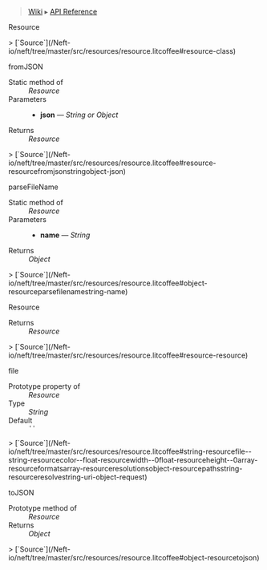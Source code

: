 > [Wiki](Home) ▸ [API Reference](API-Reference)

Resource
<dl></dl>
> [`Source`](/Neft-io/neft/tree/master/src/resources/resource.litcoffee#resource-class)

fromJSON
<dl><dt>Static method of</dt><dd><i>Resource</i></dd><dt>Parameters</dt><dd><ul><li><b>json</b> — <i>String or Object</i></li></ul></dd><dt>Returns</dt><dd><i>Resource</i></dd></dl>
> [`Source`](/Neft-io/neft/tree/master/src/resources/resource.litcoffee#resource-resourcefromjsonstringobject-json)

parseFileName
<dl><dt>Static method of</dt><dd><i>Resource</i></dd><dt>Parameters</dt><dd><ul><li><b>name</b> — <i>String</i></li></ul></dd><dt>Returns</dt><dd><i>Object</i></dd></dl>
> [`Source`](/Neft-io/neft/tree/master/src/resources/resource.litcoffee#object-resourceparsefilenamestring-name)

Resource
<dl><dt>Returns</dt><dd><i>Resource</i></dd></dl>
> [`Source`](/Neft-io/neft/tree/master/src/resources/resource.litcoffee#resource-resource)

file
<dl><dt>Prototype property of</dt><dd><i>Resource</i></dd><dt>Type</dt><dd><i>String</i></dd><dt>Default</dt><dd><code>''</code></dd></dl>
> [`Source`](/Neft-io/neft/tree/master/src/resources/resource.litcoffee#string-resourcefile--string-resourcecolor--float-resourcewidth--0float-resourceheight--0array-resourceformatsarray-resourceresolutionsobject-resourcepathsstring-resourceresolvestring-uri-object-request)

toJSON
<dl><dt>Prototype method of</dt><dd><i>Resource</i></dd><dt>Returns</dt><dd><i>Object</i></dd></dl>
> [`Source`](/Neft-io/neft/tree/master/src/resources/resource.litcoffee#object-resourcetojson)

